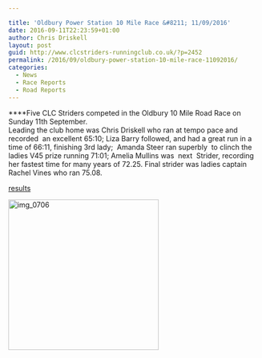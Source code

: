 ```yaml
---

title: 'Oldbury Power Station 10 Mile Race &#8211; 11/09/2016'
date: 2016-09-11T22:23:59+01:00
author: Chris Driskell
layout: post
guid: http://www.clcstriders-runningclub.co.uk/?p=2452
permalink: /2016/09/oldbury-power-station-10-mile-race-11092016/
categories:
  - News
  - Race Reports
  - Road Reports
---
```

****Five CLC Striders competed in the Oldbury 10 Mile Road Race on Sunday 11th September.  
Leading the club home was Chris Driskell who ran at tempo pace and recorded  an excellent 65:10; Liza Barry followed, and had a great run in a time of 66:11, finishing 3rd lady;  Amanda Steer ran superbly  to clinch the ladies V45 prize running 71:01; Amelia Mullins was  next  Strider, recording her fastest time for many years of 72.25. Final strider was ladies captain Rachel Vines who ran 75.08.

[results](https://www.fullonsport.com/event/oldbury-10-miler/results)

[<img class="alignnone size-medium wp-image-2453" src="http://www.clcstriders-runningclub.co.uk/wplive/wp-content/uploads/2016/09/IMG_0706-300x300.jpg" alt="img_0706" width="300" height="300" srcset="http://www.clcstriders-runningclub.co.uk/wplive/wp-content/uploads/2016/09/IMG_0706-300x300.jpg 300w, http://www.clcstriders-runningclub.co.uk/wplive/wp-content/uploads/2016/09/IMG_0706-150x150.jpg 150w, http://www.clcstriders-runningclub.co.uk/wplive/wp-content/uploads/2016/09/IMG_0706.jpg 720w" sizes="(max-width: 300px) 100vw, 300px" />](http://www.clcstriders-runningclub.co.uk/wplive/wp-content/uploads/2016/09/IMG_0706.jpg)